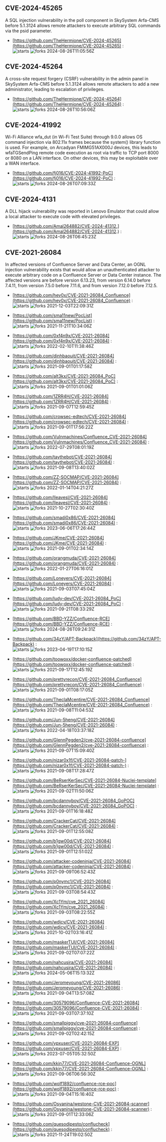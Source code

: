 ## CVE-2024-45265
 A SQL injection vulnerability in the poll component in SkySystem Arfa-CMS before 5.1.3124 allows remote attackers to execute arbitrary SQL commands via the psid parameter.

- [https://github.com/TheHermione/CVE-2024-45265](https://github.com/TheHermione/CVE-2024-45265) :  
![starts](https://img.shields.io/github/stars/TheHermione/CVE-2024-45265.svg) 
![forks](https://img.shields.io/github/forks/TheHermione/CVE-2024-45265.svg) 
2024-08-26T11:05:56Z

## CVE-2024-45264
 A cross-site request forgery (CSRF) vulnerability in the admin panel in SkySystem Arfa-CMS before 5.1.3124 allows remote attackers to add a new administrator, leading to escalation of privileges.

- [https://github.com/TheHermione/CVE-2024-45264](https://github.com/TheHermione/CVE-2024-45264) :  
![starts](https://img.shields.io/github/stars/TheHermione/CVE-2024-45264.svg) 
![forks](https://img.shields.io/github/forks/TheHermione/CVE-2024-45264.svg) 
2024-08-26T10:56:06Z

## CVE-2024-41992
 Wi-Fi Alliance wfa_dut (in Wi-Fi Test Suite) through 9.0.0 allows OS command injection via 802.11x frames because the system() library function is used. For example, on Arcadyan FMIMG51AX000J devices, this leads to wfaTGSendPing remote code execution as root via traffic to TCP port 8000 or 8080 on a LAN interface. On other devices, this may be exploitable over a WAN interface.

- [https://github.com/fj016/CVE-2024-41992-PoC](https://github.com/fj016/CVE-2024-41992-PoC) :  
![starts](https://img.shields.io/github/stars/fj016/CVE-2024-41992-PoC.svg) 
![forks](https://img.shields.io/github/forks/fj016/CVE-2024-41992-PoC.svg) 
2024-08-26T07:09:33Z

## CVE-2024-4131
 A DLL hijack vulnerability was reported in Lenovo Emulator that could allow a local attacker to execute code with elevated privileges.

- [https://github.com/Amal264882/CVE-2024-41312.](https://github.com/Amal264882/CVE-2024-41312.) :  
![starts](https://img.shields.io/github/stars/Amal264882/CVE-2024-41312..svg) 
![forks](https://img.shields.io/github/forks/Amal264882/CVE-2024-41312..svg) 
2024-08-26T06:45:23Z

## CVE-2021-26084
 In affected versions of Confluence Server and Data Center, an OGNL injection vulnerability exists that would allow an unauthenticated attacker to execute arbitrary code on a Confluence Server or Data Center instance. The affected versions are before version 6.13.23, from version 6.14.0 before 7.4.11, from version 7.5.0 before 7.11.6, and from version 7.12.0 before 7.12.5.

- [https://github.com/hev0x/CVE-2021-26084_Confluence](https://github.com/hev0x/CVE-2021-26084_Confluence) :  
![starts](https://img.shields.io/github/stars/hev0x/CVE-2021-26084_Confluence.svg) 
![forks](https://img.shields.io/github/forks/hev0x/CVE-2021-26084_Confluence.svg) 
2021-12-03T22:09:31Z

- [https://github.com/sma11new/PocList](https://github.com/sma11new/PocList) :  
![starts](https://img.shields.io/github/stars/sma11new/PocList.svg) 
![forks](https://img.shields.io/github/forks/sma11new/PocList.svg) 
2021-11-21T10:34:06Z

- [https://github.com/0xf4n9x/CVE-2021-26084](https://github.com/0xf4n9x/CVE-2021-26084) :  
![starts](https://img.shields.io/github/stars/0xf4n9x/CVE-2021-26084.svg) 
![forks](https://img.shields.io/github/forks/0xf4n9x/CVE-2021-26084.svg) 
2022-02-10T11:38:46Z

- [https://github.com/dinhbaouit/CVE-2021-26084](https://github.com/dinhbaouit/CVE-2021-26084) :  
![starts](https://img.shields.io/github/stars/dinhbaouit/CVE-2021-26084.svg) 
![forks](https://img.shields.io/github/forks/dinhbaouit/CVE-2021-26084.svg) 
2021-09-01T01:17:58Z

- [https://github.com/alt3kx/CVE-2021-26084_PoC](https://github.com/alt3kx/CVE-2021-26084_PoC) :  
![starts](https://img.shields.io/github/stars/alt3kx/CVE-2021-26084_PoC.svg) 
![forks](https://img.shields.io/github/forks/alt3kx/CVE-2021-26084_PoC.svg) 
2021-09-01T01:01:06Z

- [https://github.com/1ZRR4H/CVE-2021-26084](https://github.com/1ZRR4H/CVE-2021-26084) :  
![starts](https://img.shields.io/github/stars/1ZRR4H/CVE-2021-26084.svg) 
![forks](https://img.shields.io/github/forks/1ZRR4H/CVE-2021-26084.svg) 
2021-09-07T12:59:45Z

- [https://github.com/crowsec-edtech/CVE-2021-26084](https://github.com/crowsec-edtech/CVE-2021-26084) :  
![starts](https://img.shields.io/github/stars/crowsec-edtech/CVE-2021-26084.svg) 
![forks](https://img.shields.io/github/forks/crowsec-edtech/CVE-2021-26084.svg) 
2021-09-01T17:56:22Z

- [https://github.com/Vulnmachines/Confluence_CVE-2021-26084](https://github.com/Vulnmachines/Confluence_CVE-2021-26084) :  
![starts](https://img.shields.io/github/stars/Vulnmachines/Confluence_CVE-2021-26084.svg) 
![forks](https://img.shields.io/github/forks/Vulnmachines/Confluence_CVE-2021-26084.svg) 
2022-07-29T08:01:19Z

- [https://github.com/taythebot/CVE-2021-26084](https://github.com/taythebot/CVE-2021-26084) :  
![starts](https://img.shields.io/github/stars/taythebot/CVE-2021-26084.svg) 
![forks](https://img.shields.io/github/forks/taythebot/CVE-2021-26084.svg) 
2021-09-08T13:40:02Z

- [https://github.com/ZZ-SOCMAP/CVE-2021-26084](https://github.com/ZZ-SOCMAP/CVE-2021-26084) :  
![starts](https://img.shields.io/github/stars/ZZ-SOCMAP/CVE-2021-26084.svg) 
![forks](https://img.shields.io/github/forks/ZZ-SOCMAP/CVE-2021-26084.svg) 
2022-01-14T04:21:27Z

- [https://github.com/lleavesl/CVE-2021-26084](https://github.com/lleavesl/CVE-2021-26084) :  
![starts](https://img.shields.io/github/stars/lleavesl/CVE-2021-26084.svg) 
![forks](https://img.shields.io/github/forks/lleavesl/CVE-2021-26084.svg) 
2021-10-27T02:30:40Z

- [https://github.com/smadi0x86/CVE-2021-26084](https://github.com/smadi0x86/CVE-2021-26084) :  
![starts](https://img.shields.io/github/stars/smadi0x86/CVE-2021-26084.svg) 
![forks](https://img.shields.io/github/forks/smadi0x86/CVE-2021-26084.svg) 
2023-06-06T17:26:44Z

- [https://github.com/JKme/CVE-2021-26084](https://github.com/JKme/CVE-2021-26084) :  
![starts](https://img.shields.io/github/stars/JKme/CVE-2021-26084.svg) 
![forks](https://img.shields.io/github/forks/JKme/CVE-2021-26084.svg) 
2021-09-01T02:34:14Z

- [https://github.com/orangmuda/CVE-2021-26084](https://github.com/orangmuda/CVE-2021-26084) :  
![starts](https://img.shields.io/github/stars/orangmuda/CVE-2021-26084.svg) 
![forks](https://img.shields.io/github/forks/orangmuda/CVE-2021-26084.svg) 
2022-01-27T06:16:01Z

- [https://github.com/Loneyers/CVE-2021-26084](https://github.com/Loneyers/CVE-2021-26084) :  
![starts](https://img.shields.io/github/stars/Loneyers/CVE-2021-26084.svg) 
![forks](https://img.shields.io/github/forks/Loneyers/CVE-2021-26084.svg) 
2021-09-03T07:45:04Z

- [https://github.com/ludy-dev/CVE-2021-26084_PoC](https://github.com/ludy-dev/CVE-2021-26084_PoC) :  
![starts](https://img.shields.io/github/stars/ludy-dev/CVE-2021-26084_PoC.svg) 
![forks](https://img.shields.io/github/forks/ludy-dev/CVE-2021-26084_PoC.svg) 
2021-09-21T08:33:29Z

- [https://github.com/BBD-YZZ/Confluence-RCE](https://github.com/BBD-YZZ/Confluence-RCE) :  
![starts](https://img.shields.io/github/stars/BBD-YZZ/Confluence-RCE.svg) 
![forks](https://img.shields.io/github/forks/BBD-YZZ/Confluence-RCE.svg) 
2024-08-26T09:24:31Z

- [https://github.com/34zY/APT-Backpack](https://github.com/34zY/APT-Backpack) :  
![starts](https://img.shields.io/github/stars/34zY/APT-Backpack.svg) 
![forks](https://img.shields.io/github/forks/34zY/APT-Backpack.svg) 
2023-04-19T17:10:15Z

- [https://github.com/toowoxx/docker-confluence-patched](https://github.com/toowoxx/docker-confluence-patched) :  
![starts](https://img.shields.io/github/stars/toowoxx/docker-confluence-patched.svg) 
![forks](https://img.shields.io/github/forks/toowoxx/docker-confluence-patched.svg) 
2021-09-17T12:45:19Z

- [https://github.com/prettyrecon/CVE-2021-26084_Confluence](https://github.com/prettyrecon/CVE-2021-26084_Confluence) :  
![starts](https://img.shields.io/github/stars/prettyrecon/CVE-2021-26084_Confluence.svg) 
![forks](https://img.shields.io/github/forks/prettyrecon/CVE-2021-26084_Confluence.svg) 
2021-09-01T08:17:05Z

- [https://github.com/TheclaMcentire/CVE-2021-26084_Confluence](https://github.com/TheclaMcentire/CVE-2021-26084_Confluence) :  
![starts](https://img.shields.io/github/stars/TheclaMcentire/CVE-2021-26084_Confluence.svg) 
![forks](https://img.shields.io/github/forks/TheclaMcentire/CVE-2021-26084_Confluence.svg) 
2021-09-08T11:04:53Z

- [https://github.com/Jun-5heng/CVE-2021-26084](https://github.com/Jun-5heng/CVE-2021-26084) :  
![starts](https://img.shields.io/github/stars/Jun-5heng/CVE-2021-26084.svg) 
![forks](https://img.shields.io/github/forks/Jun-5heng/CVE-2021-26084.svg) 
2022-04-18T03:37:18Z

- [https://github.com/GlennPegden2/cve-2021-26084-confluence](https://github.com/GlennPegden2/cve-2021-26084-confluence) :  
![starts](https://img.shields.io/github/stars/GlennPegden2/cve-2021-26084-confluence.svg) 
![forks](https://img.shields.io/github/forks/GlennPegden2/cve-2021-26084-confluence.svg) 
2021-09-07T15:09:40Z

- [https://github.com/nizar0x1f/CVE-2021-26084-patch-](https://github.com/nizar0x1f/CVE-2021-26084-patch-) :  
![starts](https://img.shields.io/github/stars/nizar0x1f/CVE-2021-26084-patch-.svg) 
![forks](https://img.shields.io/github/forks/nizar0x1f/CVE-2021-26084-patch-.svg) 
2021-09-08T17:28:47Z

- [https://github.com/BeRserKerSec/CVE-2021-26084-Nuclei-template](https://github.com/BeRserKerSec/CVE-2021-26084-Nuclei-template) :  
![starts](https://img.shields.io/github/stars/BeRserKerSec/CVE-2021-26084-Nuclei-template.svg) 
![forks](https://img.shields.io/github/forks/BeRserKerSec/CVE-2021-26084-Nuclei-template.svg) 
2021-09-02T11:50:06Z

- [https://github.com/bcdannyboy/CVE-2021-26084_GoPOC](https://github.com/bcdannyboy/CVE-2021-26084_GoPOC) :  
![starts](https://img.shields.io/github/stars/bcdannyboy/CVE-2021-26084_GoPOC.svg) 
![forks](https://img.shields.io/github/forks/bcdannyboy/CVE-2021-26084_GoPOC.svg) 
2021-09-01T16:18:48Z

- [https://github.com/CrackerCat/CVE-2021-26084](https://github.com/CrackerCat/CVE-2021-26084) :  
![starts](https://img.shields.io/github/stars/CrackerCat/CVE-2021-26084.svg) 
![forks](https://img.shields.io/github/forks/CrackerCat/CVE-2021-26084.svg) 
2021-09-01T12:55:08Z

- [https://github.com/b1gw00d/CVE-2021-26084](https://github.com/b1gw00d/CVE-2021-26084) :  
![starts](https://img.shields.io/github/stars/b1gw00d/CVE-2021-26084.svg) 
![forks](https://img.shields.io/github/forks/b1gw00d/CVE-2021-26084.svg) 
2021-09-01T12:51:02Z

- [https://github.com/attacker-codeninja/CVE-2021-26084](https://github.com/attacker-codeninja/CVE-2021-26084) :  
![starts](https://img.shields.io/github/stars/attacker-codeninja/CVE-2021-26084.svg) 
![forks](https://img.shields.io/github/forks/attacker-codeninja/CVE-2021-26084.svg) 
2021-09-09T06:52:43Z

- [https://github.com/p0nymc1/CVE-2021-26084](https://github.com/p0nymc1/CVE-2021-26084) :  
![starts](https://img.shields.io/github/stars/p0nymc1/CVE-2021-26084.svg) 
![forks](https://img.shields.io/github/forks/p0nymc1/CVE-2021-26084.svg) 
2021-09-03T08:54:43Z

- [https://github.com/Xc1Ym/cve_2021_26084](https://github.com/Xc1Ym/cve_2021_26084) :  
![starts](https://img.shields.io/github/stars/Xc1Ym/cve_2021_26084.svg) 
![forks](https://img.shields.io/github/forks/Xc1Ym/cve_2021_26084.svg) 
2021-09-03T08:22:55Z

- [https://github.com/wdjcy/CVE-2021-26084](https://github.com/wdjcy/CVE-2021-26084) :  
![starts](https://img.shields.io/github/stars/wdjcy/CVE-2021-26084.svg) 
![forks](https://img.shields.io/github/forks/wdjcy/CVE-2021-26084.svg) 
2021-10-02T03:16:41Z

- [https://github.com/maskerTUI/CVE-2021-26084](https://github.com/maskerTUI/CVE-2021-26084) :  
![starts](https://img.shields.io/github/stars/maskerTUI/CVE-2021-26084.svg) 
![forks](https://img.shields.io/github/forks/maskerTUI/CVE-2021-26084.svg) 
2021-09-02T07:07:22Z

- [https://github.com/nahcusira/CVE-2021-26084](https://github.com/nahcusira/CVE-2021-26084) :  
![starts](https://img.shields.io/github/stars/nahcusira/CVE-2021-26084.svg) 
![forks](https://img.shields.io/github/forks/nahcusira/CVE-2021-26084.svg) 
2024-05-06T15:13:32Z

- [https://github.com/Jeromeyoung/CVE-2021-26086](https://github.com/Jeromeyoung/CVE-2021-26086) :  
![starts](https://img.shields.io/github/stars/Jeromeyoung/CVE-2021-26086.svg) 
![forks](https://img.shields.io/github/forks/Jeromeyoung/CVE-2021-26086.svg) 
2021-09-04T13:57:08Z

- [https://github.com/30579096/Confluence-CVE-2021-26084](https://github.com/30579096/Confluence-CVE-2021-26084) :  
![starts](https://img.shields.io/github/stars/30579096/Confluence-CVE-2021-26084.svg) 
![forks](https://img.shields.io/github/forks/30579096/Confluence-CVE-2021-26084.svg) 
2021-09-03T07:37:10Z

- [https://github.com/smallpiggy/cve-2021-26084-confluence](https://github.com/smallpiggy/cve-2021-26084-confluence) :  
![starts](https://img.shields.io/github/stars/smallpiggy/cve-2021-26084-confluence.svg) 
![forks](https://img.shields.io/github/forks/smallpiggy/cve-2021-26084-confluence.svg) 
2021-09-02T02:42:15Z

- [https://github.com/vpxuser/CVE-2021-26084-EXP](https://github.com/vpxuser/CVE-2021-26084-EXP) :  
![starts](https://img.shields.io/github/stars/vpxuser/CVE-2021-26084-EXP.svg) 
![forks](https://img.shields.io/github/forks/vpxuser/CVE-2021-26084-EXP.svg) 
2023-07-05T05:32:50Z

- [https://github.com/kkin77/CVE-2021-26084-Confluence-OGNL](https://github.com/kkin77/CVE-2021-26084-Confluence-OGNL) :  
![starts](https://img.shields.io/github/stars/kkin77/CVE-2021-26084-Confluence-OGNL.svg) 
![forks](https://img.shields.io/github/forks/kkin77/CVE-2021-26084-Confluence-OGNL.svg) 
2021-09-06T06:56:30Z

- [https://github.com/wolf1892/confluence-rce-poc](https://github.com/wolf1892/confluence-rce-poc) :  
![starts](https://img.shields.io/github/stars/wolf1892/confluence-rce-poc.svg) 
![forks](https://img.shields.io/github/forks/wolf1892/confluence-rce-poc.svg) 
2021-09-04T15:16:40Z

- [https://github.com/Osyanina/westone-CVE-2021-26084-scanner](https://github.com/Osyanina/westone-CVE-2021-26084-scanner) :  
![starts](https://img.shields.io/github/stars/Osyanina/westone-CVE-2021-26084-scanner.svg) 
![forks](https://img.shields.io/github/forks/Osyanina/westone-CVE-2021-26084-scanner.svg) 
2021-09-01T12:33:06Z

- [https://github.com/quesodipesto/conflucheck](https://github.com/quesodipesto/conflucheck) :  
![starts](https://img.shields.io/github/stars/quesodipesto/conflucheck.svg) 
![forks](https://img.shields.io/github/forks/quesodipesto/conflucheck.svg) 
2021-11-24T19:02:50Z

